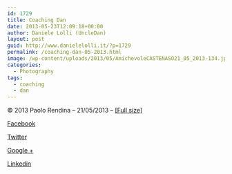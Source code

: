 ```yaml
---
id: 1729
title: Coaching Dan
date: 2013-05-23T12:09:18+00:00
author: Daniele Lolli (UncleDan)
layout: post
guid: http://www.danielelolli.it/?p=1729
permalink: /coaching-dan-05-2013.html
image: /wp-content/uploads/2013/05/AmichevoleCASTENASO21_05_2013-134.jpg
categories:
  - Photography
tags:
  - coaching
  - dan
---
```

© 2013 Paolo Rendina &#8211; 21/05/2013 &#8211; <a title="Coaching Dan (Full Size)" href="http://www.danielelolli.it/wp-content/uploads/2013/05/AmichevoleCASTENASO21_05_2013-134.jpg" target="_blank">[Full size]</a>

<div class="container_share">
  <a href="http://www.facebook.com/sharer.php?u=http://www.danielelolli.it/coaching-dan-05-2013.html&t=Coaching Dan" target="_blank" class="button_purab_share facebook"><span><i class="icon-facebook"></i></span>
  
  <p>
    Facebook
  </p></a> 
  
  <a href="http://twitter.com/share?url=http://www.danielelolli.it/coaching-dan-05-2013.html&text=Coaching Dan" target="_blank" class="button_purab_share twitter"><span><i class="icon-twitter"></i></span>
  
  <p>
    Twitter
  </p></a> 
  
  <a href="https://plus.google.com/share?url=http://www.danielelolli.it/coaching-dan-05-2013.html" target="_blank" class="button_purab_share google-plus"><span><i class="icon-google-plus"></i></span>
  
  <p>
    Google +
  </p></a> 
  
  <a href="http://www.linkedin.com/shareArticle?mini=true&url=http://www.danielelolli.it/coaching-dan-05-2013.html&title=Coaching Dan" target="_blank" class="button_purab_share linkedin"><span><i class="icon-linkedin"></i></span>
  
  <p>
    Linkedin
  </p></a>
</div>